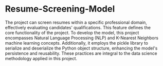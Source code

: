 # Resume-Screening-Model
The project can screen resumes within a specific professional domain, effectively evaluating candidates' qualifications. This feature defines the core functionality of the project. 
To develop the model, this project encompasses Natural Language Processing (NLP) and K-Nearest Neighbors machine learning concepts. Additionally, it employs the pickle library to serialize and deserialize the Python object structure, enhancing the model's persistence and reusability. These practices are integral to the data science methodology applied in this project.
